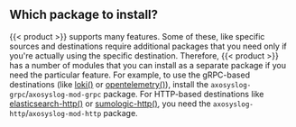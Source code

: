 ---
---
## Which package to install?

{{< product >}} supports many features. Some of these, like specific sources and destinations require additional packages that you need only if you're actually using the specific destination. Therefore, {{< product >}} has a number of modules that you can install as a separate package if you need the particular feature. For example, to use the gRPC-based destinations (like [loki()](https://axoflow.com/docs/axosyslog-core/chapter-destinations/destination-loki/) or [opentelemetry()](https://axoflow.com/docs/axosyslog-core/chapter-destinations/opentelemetry/)), install the `axosyslog-grpc`/`axosyslog-mod-grpc` package. For HTTP-based destinations like [elasticsearch-http()](https://axoflow.com/docs/axosyslog-core/chapter-destinations/configuring-destinations-elasticsearch-http/) or [sumologic-http()](https://axoflow.com/docs/axosyslog-core/chapter-destinations/destination-sumologic-intro/), you need the `axosyslog-http`/`axosyslog-mod-http` package.

